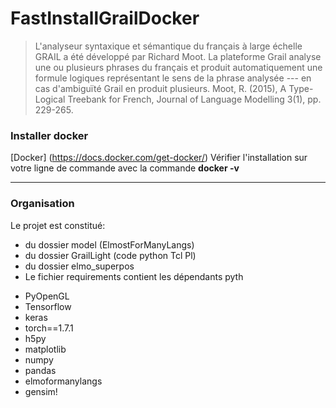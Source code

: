 # FastInstallGrailDocker
> L'analyseur syntaxique et sémantique du français à large échelle GRAIL a été développé par Richard Moot. La plateforme Grail analyse une ou plusieurs phrases du français et produit automatiquement une formule logiques représentant le sens de la phrase analysée --- en cas d'ambiguïté Grail en produit plusieurs. 
Moot, R. (2015), A Type-Logical Treebank for French, Journal of Language Modelling 3(1), pp. 229-265.

### Installer docker  
[Docker] (https://docs.docker.com/get-docker/)
Vérifier l'installation sur votre ligne de commande avec la commande __docker -v__

-----------------------------------------------------------------------------------------------------------------------------------------------------------------------

### Organisation
Le projet est constitué:
* du dossier model (ElmostForManyLangs)
* du dossier GrailLight (code python Tcl Pl)
* du dossier elmo_superpos
* Le fichier requirements contient les dépendants pyth

- PyOpenGL
- Tensorflow
- keras
- torch==1.7.1
- h5py
- matplotlib
- numpy
- pandas
- elmoformanylangs
- gensim!
